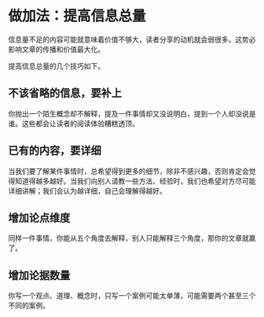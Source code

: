# 做加法：提高信息总量
信息量不足的内容可能就意味着价值不够大，读者分享的动机就会弱很多，这势必影响文章的传播和价值最大化。

提高信息总量的几个技巧如下。

## 不该省略的信息，要补上
你抛出一个陌生概念却不解释，提及一件事情却又没说明白，提到一个人却没说是谁。这些都会让读者的阅读体验糟糕透顶。

## 已有的内容，要详细
当我们要了解某件事情时，总希望得到更多的细节，除非不感兴趣，否则肯定会觉得知道得越多越好。当我们向别人请教一些方法、经验时，我们也希望对方尽可能详细讲解；我们会认为越详细，自己会理解得越好。

## 增加论点维度
同样一件事情，你能从五个角度去解释，别人只能解释三个角度，那你的文章就赢了。

## 增加论据数量
你写一个观点、道理、概念时，只写一个案例可能太单薄，可能需要两个甚至三个不同的案例。